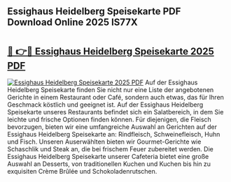 ## Essighaus Heidelberg Speisekarte PDF Download Online 2025 IS77X

# <h2><a href="http://gcdy3l1.nevu.top/?p=Essighaus+Heidelberg+Speisekarte">🔗 👉🔴 Essighaus Heidelberg Speisekarte 2025 PDF</a></h2>

[![Essighaus Heidelberg Speisekarte 2025 PDF](https://i.imgur.com/dBaPXMq.png)](http://gcdy3l1.nevu.top/?p=Essighaus+Heidelberg+Speisekarte)
Auf der Essighaus Heidelberg Speisekarte finden Sie nicht nur eine Liste der angebotenen Gerichte in einem Restaurant oder Café, sondern auch etwas, das für Ihren Geschmack köstlich und geeignet ist. Auf der Essighaus Heidelberg Speisekarte unseres Restaurants befindet sich ein Salatbereich, in dem Sie leichte und frische Optionen finden können. Für diejenigen, die Fleisch bevorzugen, bieten wir eine umfangreiche Auswahl an Gerichten auf der Essighaus Heidelberg Speisekarte an: Rindfleisch, Schweinefleisch, Huhn und Fisch. Unseren Auserwählten bieten wir Gourmet-Gerichte wie Schaschlik und Steak an, die bei frischem Feuer zubereitet werden. Die Essighaus Heidelberg Speisekarte unserer Cafeteria bietet eine große Auswahl an Desserts, von traditionellen Kuchen und Kuchen bis hin zu exquisiten Crème Brûlée und Schokoladenrutschen.
